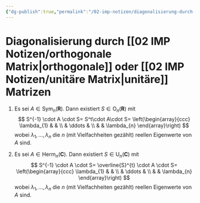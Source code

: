 ```yaml
---
{"dg-publish":true,"permalink":"/02-imp-notizen/diagonalisierung-durch-orthogonale-oder-unitaere-matrizen/","dgHomeLink":true,"dgPassFrontmatter":false}
---
```


# Diagonalisierung durch [[02 IMP Notizen/orthogonale Matrix|orthogonale]] oder [[02 IMP Notizen/unitäre Matrix|unitäre]] Matrizen
1. Es sei $A \in \operatorname{Sym}_{n}(\mathbf{R})$. Dann existiert $S \in \mathrm{O}_{n}(\mathbf{R})$ mit
$$
S^{-1} \cdot A \cdot S= S^t\cdot A\cdot S= \left(\begin{array}{ccc}
\lambda_{1} & & \\
& \ddots & \\
& & \lambda_{n}
\end{array}\right)
$$
wobei $\lambda_{1}, \ldots, \lambda_{n}$ die $n$ (mit Vielfachheiten gezählt) reellen Eigenwerte von $A$ sind.

2. Es sei $A \in \operatorname{Herm}_{n}(\mathbf{C})$. Dann existiert $S \in \mathrm{U}_{n}(\mathbf{C})$ mit
$$
S^{-1} \cdot A \cdot S= \overline{S}^{t} \cdot A \cdot S= \left(\begin{array}{ccc}
\lambda_{1} & & \\
& \ddots & \\
& & \lambda_{n}
\end{array}\right)
		$$
wobei $\lambda_{1}, \ldots, \lambda_{n}$ die $n$ (mit Vielfachheiten gezählt) reellen Eigenwerte von $A$ sind.